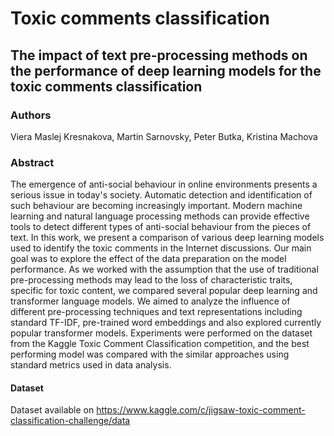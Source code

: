 # Toxic comments classification

## The impact of text pre-processing methods on the performance of deep learning models for the toxic comments classification

### Authors
Viera Maslej Kresnakova, Martin Sarnovsky, Peter Butka, Kristina Machova

### Abstract
The emergence of anti-social behaviour in online environments presents a serious issue in today's society. Automatic detection and identification of such behaviour are becoming increasingly important. Modern machine learning and natural language processing methods can provide effective tools to detect different types of anti-social behaviour from the pieces of text. In this work, we present a comparison of various deep learning models used to identify the toxic comments in the Internet discussions. Our main goal was to explore the effect of the data preparation on the model performance. As we worked with the assumption that the use of traditional pre-processing methods may lead to the loss of characteristic traits, specific for toxic content, we compared several popular deep learning and transformer language models. We aimed to analyze the influence of different pre-processing techniques and text representations including standard TF-IDF, pre-trained word embeddings and also explored currently popular transformer models. Experiments were performed on the dataset from the Kaggle Toxic Comment Classification competition, and the best performing model was compared with the similar approaches using standard metrics used in data analysis.

#### Dataset
Dataset available on https://www.kaggle.com/c/jigsaw-toxic-comment-classification-challenge/data

